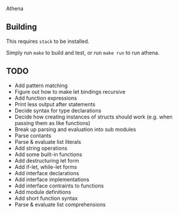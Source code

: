 Athena

## Building

This requires `stack` to be installed.

Simply run `make` to build and test, or run `make run` to run athena.


## TODO

- Add pattern matching
- Figure out how to make let bindings recursive
- Add function expressions
- Print less output after statements
- Decide syntax for type declarations
- Decide how creating instances of structs should work (e.g. when passing them as like functions)
- Break up parsing and evaluation into sub modules
- Parse contants
- Parse & evaluate list literals
- Add string operations
- Add some built-in functions
- Add destructuring let form
- Add if-let, while-let forms
- Add interface declarations
- Add interface implementations
- Add interface contraints to functions
- Add module definitions
- Add short function syntax
- Parse & evaluate list comprehensions
